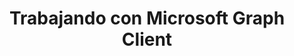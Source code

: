---
title: "Trabajando con Microsoft Graph Client"
url: /es/net/working-with-microsoft-graph-client/
weight: 85
type: docs
---